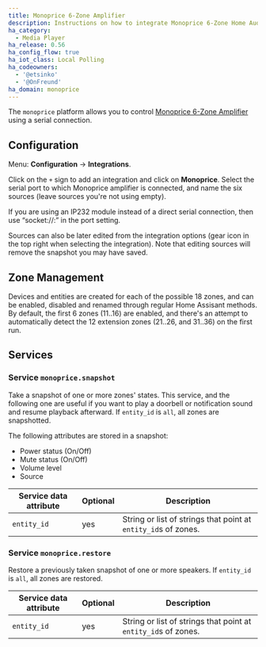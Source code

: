 ```yaml
---
title: Monoprice 6-Zone Amplifier
description: Instructions on how to integrate Monoprice 6-Zone Home Audio Controller into Home Assistant.
ha_category:
  - Media Player
ha_release: 0.56
ha_config_flow: true
ha_iot_class: Local Polling
ha_codeowners:
  - '@etsinko'
  - '@OnFreund'
ha_domain: monoprice
---
```


The `monoprice` platform allows you to control [Monoprice 6-Zone Amplifier](https://www.monoprice.com/product?p_id=10761) using a serial connection.

## Configuration

Menu: **Configuration** -> **Integrations**.

Click on the `+` sign to add an integration and click on **Monoprice**.
Select the serial port to which Monoprice amplifier is connected, and name the six sources (leave sources you're not using empty).

If you are using an IP232 module instead of a direct serial connection, then use “socket://<host>:<port>” in the port setting.
  
Sources can also be later edited from the integration options (gear icon in the top right when selecting the integration). Note that editing sources will remove the snapshot you may have saved.

## Zone Management

Devices and entities are created for each of the possible 18 zones, and can be enabled, disabled and renamed through regular Home Assisant methods.
By default, the first 6 zones (11..16) are enabled, and there's an attempt to automatically detect the 12 extension zones (21..26, and 31..36) on the first run.

## Services

### Service `monoprice.snapshot`

Take a snapshot of one or more zones' states. This service, and the following one are useful if you want to play a doorbell or notification sound and resume playback afterward. If `entity_id` is `all`, all zones are snapshotted.

The following attributes are stored in a snapshot:

- Power status (On/Off)
- Mute status (On/Off)
- Volume level
- Source

| Service data attribute | Optional | Description |
| ---------------------- | -------- | ----------- |
| `entity_id` | yes | String or list of strings that point at `entity_id`s of zones.

### Service `monoprice.restore`

Restore a previously taken snapshot of one or more speakers. If `entity_id` is `all`, all zones are restored.

| Service data attribute | Optional | Description |
| ---------------------- | -------- | ----------- |
| `entity_id` | yes | String or list of strings that point at `entity_id`s of zones.
